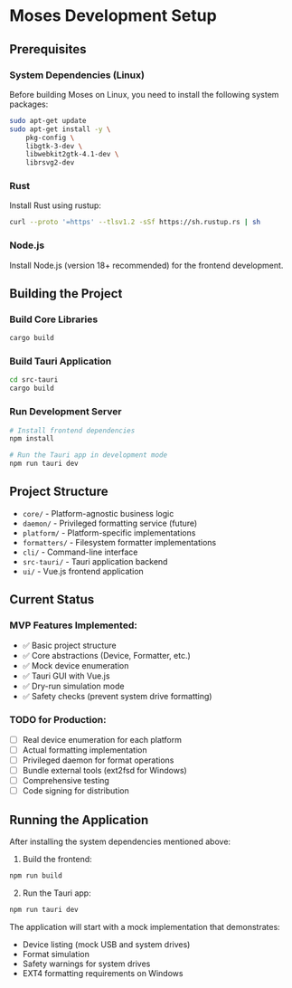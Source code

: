 # Moses Development Setup

## Prerequisites

### System Dependencies (Linux)

Before building Moses on Linux, you need to install the following system packages:

```bash
sudo apt-get update
sudo apt-get install -y \
    pkg-config \
    libgtk-3-dev \
    libwebkit2gtk-4.1-dev \
    librsvg2-dev
```

### Rust

Install Rust using rustup:
```bash
curl --proto '=https' --tlsv1.2 -sSf https://sh.rustup.rs | sh
```

### Node.js

Install Node.js (version 18+ recommended) for the frontend development.

## Building the Project

### Build Core Libraries
```bash
cargo build
```

### Build Tauri Application
```bash
cd src-tauri
cargo build
```

### Run Development Server
```bash
# Install frontend dependencies
npm install

# Run the Tauri app in development mode
npm run tauri dev
```

## Project Structure

- `core/` - Platform-agnostic business logic
- `daemon/` - Privileged formatting service (future)
- `platform/` - Platform-specific implementations
- `formatters/` - Filesystem formatter implementations
- `cli/` - Command-line interface
- `src-tauri/` - Tauri application backend
- `ui/` - Vue.js frontend application

## Current Status

### MVP Features Implemented:
- ✅ Basic project structure
- ✅ Core abstractions (Device, Formatter, etc.)
- ✅ Mock device enumeration
- ✅ Tauri GUI with Vue.js
- ✅ Dry-run simulation mode
- ✅ Safety checks (prevent system drive formatting)

### TODO for Production:
- [ ] Real device enumeration for each platform
- [ ] Actual formatting implementation
- [ ] Privileged daemon for format operations
- [ ] Bundle external tools (ext2fsd for Windows)
- [ ] Comprehensive testing
- [ ] Code signing for distribution

## Running the Application

After installing the system dependencies mentioned above:

1. Build the frontend:
```bash
npm run build
```

2. Run the Tauri app:
```bash
npm run tauri dev
```

The application will start with a mock implementation that demonstrates:
- Device listing (mock USB and system drives)
- Format simulation
- Safety warnings for system drives
- EXT4 formatting requirements on Windows